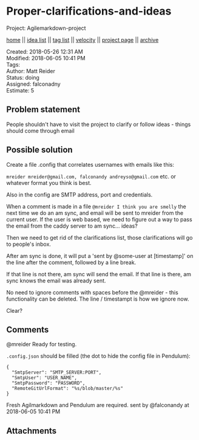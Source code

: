 # Proper-clarifications-and-ideas

Project: Agilemarkdown-project

[home](../index.md) || [idea list](../ideas.md) || [tag list](../tags.md) || [velocity](../velocity.md) || [project page](../agilemarkdown-project.md) || [archive](archive.md)

Created: 2018-05-26 12:31 AM  
Modified: 2018-06-05 10:41 PM  
Tags:   
Author: Matt Reider  
Status: doing  
Assigned: falconadny  
Estimate: 5  

## Problem statement

People shouldn't have to visit the project to clarify or follow ideas - things should come through email

## Possible solution

Create a file .config that correlates usernames with emails like this:

`mreider mreider@gmail.com, falconandy andreyso@gmail.com` etc. or whatever format you think is best.

Also in the config are SMTP address, port and credentials.

When a comment is made in a file `@mreider I think you are smelly` the next time we do an am sync, and email will be sent to mreider from
the current user. If the user is web based, we need to figure out a way to pass the email from the caddy server to am sync... ideas?

Then we need to get rid of the clarifications list, those clarifications will go to people's inbox.

After am sync is done, it will put a 'sent by @some-user at [timestamp]' on the line after the comment, followed by a line break.

If that line is not there, am sync will send the email. If that line is there, am sync knows the email was already sent.

No need to ignore comments with spaces before the @mreider - this functionality can be deleted. The line / timestampt is how we ignore now.

Clear?

## Comments

@mreider Ready for testing.

`.config.json` should be filled (the dot to hide the config file in Pendulum):
```
{
  "SmtpServer": "SMTP_SERVER:PORT",
  "SmtpUser": "USER_NAME",
  "SmtpPassword": "PASSWORD",
  "RemoteGitUrlFormat": "%s/blob/master/%s"
}
```

Fresh Agilmarkdown and Pendulum are required.
sent by @falconandy at 2018-06-05 10:41 PM


## Attachments
